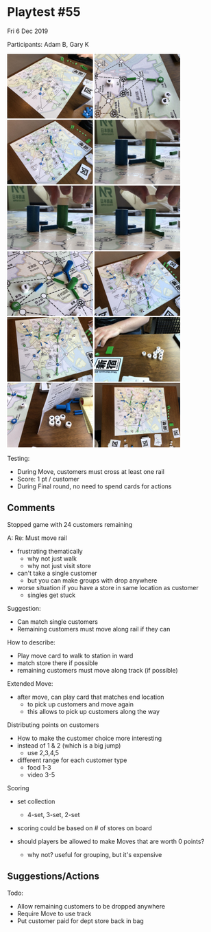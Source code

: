 # Playtest #55

Fri 6 Dec 2019

Participants: Adam B, Gary K

<img src="images/pt55/pt55-3261.jpg" height="150px"/> <img src="images/pt55/pt55-3262.jpg" height="150px"/> <img src="images/pt55/pt55-3263.jpg" height="150px"/> <img src="images/pt55/pt55-3264.jpg" height="150px"/> <img src="images/pt55/pt55-3265.jpg" height="150px"/> <img src="images/pt55/pt55-3266.jpg" height="150px"/> <img src="images/pt55/pt55-3267.jpg" height="150px"/> <img src="images/pt55/pt55-3268.jpg" height="150px"/> <img src="images/pt55/pt55-3269.jpg" height="150px"/> <img src="images/pt55/pt55-3270.jpg" height="150px"/> <img src="images/pt55/pt55-3271.jpg" height="150px"/> <img src="images/pt55/pt55-3272.jpg" height="150px"/> 

Testing:

* During Move, customers must cross at least one rail
* Score: 1 pt / customer
* During Final round, no need to spend cards for actions

## Comments

Stopped game with 24 customers remaining

A: Re: Must move rail

* frustrating thematically
	* why not just walk
	* why not just visit store
* can't take a single customer
	* but you can make groups with drop anywhere
* worse situation if you  have a store in same location as customer
	* singles get stuck

Suggestion:

* Can match single customers
* Remaining customers must move along rail if they can

How to describe:

* Play move card to walk to station in ward
* match store there if possible
* remaining customers must move along track (if possible)

Extended Move:

* after move, can play card that matches end location
	* to pick up customers and move again
	* this allows to pick up customers along the way

Distributing points on customers

* How to make the customer choice more interesting
* instead of 1 & 2 (which is a big jump)
	* use 2,3,4,5
* different range for each customer type
	* food 1-3
	* video 3-5

Scoring

* set collection
	* 4-set, 3-set, 2-set
* scoring could be based on # of stores on board

* should players be allowed to make Moves that are worth 0 points?
	* why not? useful for grouping, but it's expensive

## Suggestions/Actions

Todo:

* Allow remaining customers to be dropped anywhere
* Require Move to use track
* Put customer paid for dept store back in bag
